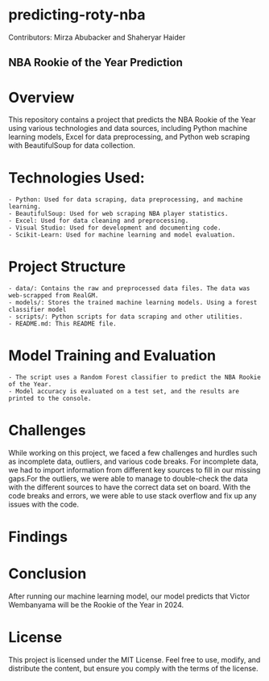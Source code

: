 # predicting-roty-nba
Contributors: Mirza Abubacker and Shaheryar Haider

## NBA Rookie of the Year Prediction

# Overview
This repository contains a project that predicts the NBA Rookie of the Year using various technologies and data sources, including Python machine learning models, Excel for data preprocessing, and Python web scraping with BeautifulSoup for data collection.

# Technologies Used:
    - Python: Used for data scraping, data preprocessing, and machine learning.
    - BeautifulSoup: Used for web scraping NBA player statistics.
    - Excel: Used for data cleaning and preprocessing.
    - Visual Studio: Used for development and documenting code.
    - Scikit-Learn: Used for machine learning and model evaluation.

# Project Structure
    - data/: Contains the raw and preprocessed data files. The data was web-scrapped from RealGM. 
    - models/: Stores the trained machine learning models. Using a forest classifier model
    - scripts/: Python scripts for data scraping and other utilities.
    - README.md: This README file.

# Model Training and Evaluation
    - The script uses a Random Forest classifier to predict the NBA Rookie of the Year. 
    - Model accuracy is evaluated on a test set, and the results are printed to the console.

# Challenges
While working on this project, we faced a few challenges and hurdles such as incomplete data, outliers, and various  code breaks. For incomplete data, we had to import information from different key sources to fill in our missing gaps.For the outliers, we were able to manage to double-check the data with the different sources to have the correct data set on board. With the code breaks and errors, we were able to use stack overflow and fix up any issues with the code.
  
# Findings

# Conclusion
After running our machine learning model, our model predicts that Victor Wembanyama will be the Rookie of the Year in 2024.
  

# License
This project is licensed under the MIT License. Feel free to use, modify, and distribute the content, but ensure you comply with the terms of the license.
